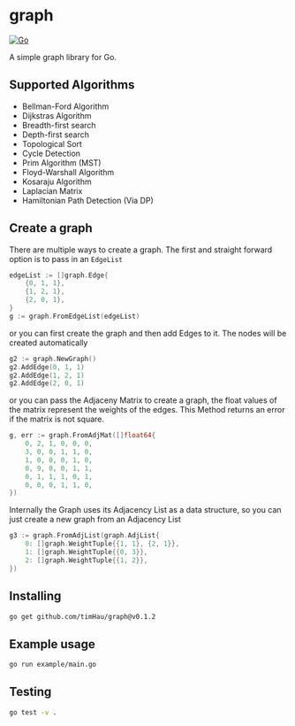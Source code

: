 # graph

[![Go](https://github.com/timHau/graph/actions/workflows/go.yml/badge.svg)](https://github.com/timHau/graph/actions/workflows/go.yml)

A simple graph library for Go.

## Supported Algorithms

- Bellman-Ford Algorithm
- Dijkstras Algorithm
- Breadth-first search
- Depth-first search
- Topological Sort
- Cycle Detection
- Prim Algorithm (MST)
- Floyd-Warshall Algorithm
- Kosaraju Algorithm
- Laplacian Matrix 
- Hamiltonian Path Detection (Via DP)

## Create a graph

There are multiple ways to create a graph. The first and straight forward option is to pass in an `EdgeList`

```go 
edgeList := []graph.Edge{
	{0, 1, 1},
	{1, 2, 1},
	{2, 0, 1},
}
g := graph.FromEdgeList(edgeList)
```

or you can first create the graph and then add Edges to it. The nodes will be created automatically

```go
g2 := graph.NewGraph()
g2.AddEdge(0, 1, 1)
g2.AddEdge(1, 2, 1)
g2.AddEdge(2, 0, 1)
```

or you can pass the Adjaceny Matrix to create a graph, the float values of the matrix represent the weights of the edges. This Method returns an error if the matrix is not square.

```go
g, err := graph.FromAdjMat([]float64{
    0, 2, 1, 0, 0, 0,
    3, 0, 0, 1, 1, 0,
    1, 0, 0, 0, 1, 0,
    0, 9, 0, 0, 1, 1,
    0, 1, 1, 1, 0, 1,
    0, 0, 0, 1, 1, 0,
})
```

Internally the Graph uses its Adjacency List as a data structure, so you can just create a new graph from an Adjacency List

```go
g3 := graph.FromAdjList(graph.AdjList{
    0: []graph.WeightTuple{{1, 1}, {2, 1}},
    1: []graph.WeightTuple{{0, 3}},
    2: []graph.WeightTuple{{1, 2}},
})
```

## Installing 
```sh
go get github.com/timHau/graph@v0.1.2
```

## Example usage
```sh
go run example/main.go
```

## Testing 
```sh
go test -v .
```
